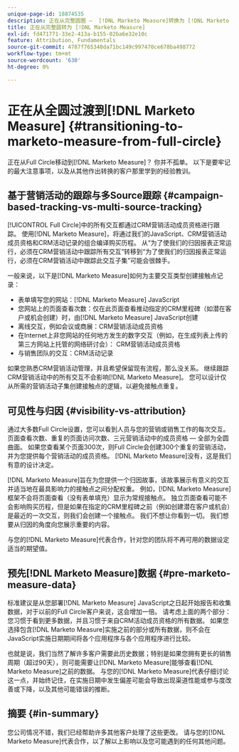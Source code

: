 ```yaml
---
unique-page-id: 18874535
description: 正在从完整圆圈 —  [!DNL Marketo Measure]转换为 [!DNL Marketo Measure]
title: 正在从完整圆转为 [!DNL Marketo Measure]
exl-id: fd471771-33e2-413a-b155-02ba6e32e10c
feature: Attribution, Fundamentals
source-git-commit: 4787f765348da71bc149c997470ce678ba498772
workflow-type: tm+mt
source-wordcount: '630'
ht-degree: 0%

---
```


# 正在从全圆过渡到[!DNL Marketo Measure] {#transitioning-to-marketo-measure-from-full-circle}

正在从Full Circle移动到[!DNL Marketo Measure]？ 你并不孤单。 以下是要牢记的最大注意事项，以及从其他作出转换的客户那里学到的经验教训。

## 基于营销活动的跟踪与多Source跟踪 {#campaign-based-tracking-vs-multi-source-tracking}

[!UICONTROL Full Circle]中的所有交互都通过CRM营销活动成员资格进行跟踪。 使用[!DNL Marketo Measure]，将通过我们的JavaScript、CRM营销活动成员资格和CRM活动记录的组合编译购买历程。 从“为了使我们的归因报表正常运行，必须在CRM营销活动中跟踪所有交互”转移到“为了使我们的归因报表正常运行，必须在CRM营销活动中跟踪此交互子集”可能会很棘手。

一般来说，以下是[!DNL Marketo Measure]如何为主要交互类型创建接触点记录：

* 表单填写您的网站：[!DNL Marketo Measure] JavaScript
* 您网站上的页面查看次数：仅在此页面查看推动指定的CRM里程碑（如潜在客户或机会创建）时，由[!DNL Marketo Measure] JavaScript创建
* 离线交互，例如会议或商展：CRM营销活动成员资格
* 在Internet上非您网站的任何地方发生的数字交互（例如，在生成列表上传的第三方网站上托管的网络研讨会）： CRM营销活动成员资格
* 与销售团队的交互：CRM活动记录

如果您熟悉CRM营销活动管理，并且希望保留现有流程，那么没关系。 继续跟踪CRM营销活动中的所有交互不会影响[!DNL Marketo Measure]。 您可以设计仅从所需的营销活动子集创建接触点的逻辑，以避免接触点重复。

## 可见性与归因 {#visibility-vs-attribution}

通过大多数Full Circle设置，您可以看到人员与您的营销或销售工作的每次交互。 页面查看次数、重复的页面访问次数、三元营销活动中的成员资格 — 全部为全圆曲面。 如果您查看某个页面300次，则Full Circle会创建300个重复的营销活动，并为您提供每个营销活动的成员资格。 [!DNL Marketo Measure]没有，这是我们有意的设计决定。

[!DNL Marketo Measure]旨在为您提供一个归因故事，该故事展示有意义的交互并适当地在最具影响力的接触点之间分配权重。 例如，[!DNL Marketo Measure]框架不会将页面查看（没有表单填充）显示为常规接触点。 独立页面查看可能不会影响购买历程，但是如果在指定的CRM里程碑之前（例如创建潜在客户或机会）是最近的一次交互，则我们会创建一个接触点。 我们不想让你看到一切。 我们想要从归因的角度向您展示重要的内容。

与您的[!DNL Marketo Measure]代表合作，针对您的团队将不再可用的数据设定适当的期望值。

## 预先[!DNL Marketo Measure]数据 {#pre-marketo-measure-data}

标准建议是从您部署[!DNL Marketo Measure] JavaScript之日起开始报告和收集数据，对于以前的Full Circle客户来说，这会增加一倍。 请考虑上面的两个部分：您习惯于看到更多数据，并且习惯于来自CRM活动成员资格的所有数据。 如果您选择包含[!DNL Marketo Measure]实施之前的部分或所有数据，则不会在JavaScript实施日期期间将各个应用程序与各个应用程序进行比较。

也就是说，我们当然了解许多客户需要此历史数据；特别是如果您拥有更长的销售周期（超过90天），则可能需要让[!DNL Marketo Measure]能够查看[!DNL Marketo Measure]之前的数据。 与您的[!DNL Marketo Measure]代表仔细讨论这一点，并始终记住，在实施日期中发生偏差可能会导致出现渠道性能或参与度改善或下降，以及其他可能错误的推断。

## 摘要 {#in-summary}

您公司情况不错，我们已经帮助许多其他客户处理了这些更改。 请与您的[!DNL Marketo Measure]代表合作，以了解以上影响以及您可能遇到的任何其他问题。
